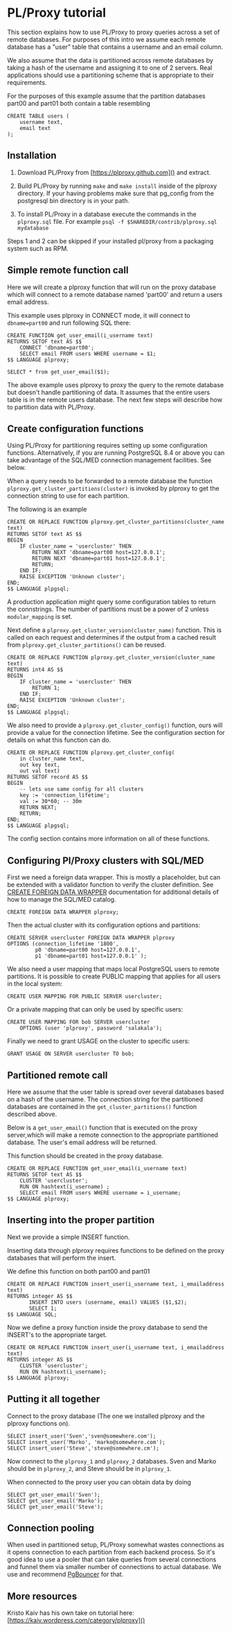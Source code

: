 
# PL/Proxy tutorial

This section explains how to use PL/Proxy to proxy queries across a set of 
remote databases. For purposes of this intro we assume 
each remote database has a "user" table that contains a username and an email 
column.

We also assume that the data is partitioned across remote databases by taking
a hash of the username and assigning it to one of 2 servers. Real applications 
should use a partitioning scheme that is appropriate to their requirements.

For the purposes of this example assume that the partition databases part00
and part01 both contain a table resembling

    CREATE TABLE users (
        username text,
        email text
    );

## Installation

 1. Download PL/Proxy from [https://plproxy.github.com]() and extract.

 2. Build PL/Proxy by running `make` and `make install` inside of the plproxy 
    directory. If your having problems make sure that pg_config from the
    postgresql bin directory is in your path.

 3. To install PL/Proxy in a database execute the commands in the `plproxy.sql` 
    file.  For example `psql -f $SHAREDIR/contrib/plproxy.sql mydatabase`

Steps 1 and 2 can be skipped if your installed pl/proxy from a packaging system
such as RPM.


## Simple remote function call

Here we will create a plproxy function that will run on the proxy database which
will connect to a remote database named
'part00' and return a users email address.

This example  uses plproxy in CONNECT mode, it will 
connect to `dbname=part00` and run following SQL there:

    CREATE FUNCTION get_user_email(i_username text)
    RETURNS SETOF text AS $$
        CONNECT 'dbname=part00';
        SELECT email FROM users WHERE username = $1;
    $$ LANGUAGE plproxy;

    SELECT * from get_user_email($1);

The above example uses plproxy to proxy the query to the remote database but 
doesn't handle partitioning of data.  It assumes that the entire users table is 
in the remote users database.  The next few steps will describe how to partition 
data with PL/Proxy.


## Create  configuration functions

Using PL/Proxy for partitioning requires setting up some configuration functions.
Alternatively, if you are running PostgreSQL 8.4 or above you can take advantage
of the SQL/MED connection management facilities. See below.

When a query needs to be forwarded to a remote database the function
`plproxy.get_cluster_partitions(cluster)` is invoked by plproxy to get the
connection string to use for each partition. 

The following is an example 

    CREATE OR REPLACE FUNCTION plproxy.get_cluster_partitions(cluster_name text)
    RETURNS SETOF text AS $$
    BEGIN
        IF cluster_name = 'usercluster' THEN
            RETURN NEXT 'dbname=part00 host=127.0.0.1';
            RETURN NEXT 'dbname=part01 host=127.0.0.1';
            RETURN;
        END IF;
        RAISE EXCEPTION 'Unknown cluster';
    END;
    $$ LANGUAGE plpgsql;
 
A production application might query some configuration tables to return the
connstrings. The number of partitions must be a power of 2 unless `modular_mapping`
is set.

Next define a `plproxy.get_cluster_version(cluster_name)` function.  This is 
called on each request and determines if the output from a cached
result from `plproxy.get_cluster_partitions()` can be reused. 

    CREATE OR REPLACE FUNCTION plproxy.get_cluster_version(cluster_name text)
    RETURNS int4 AS $$
    BEGIN
        IF cluster_name = 'usercluster' THEN
            RETURN 1;
        END IF;
        RAISE EXCEPTION 'Unknown cluster';
    END;
    $$ LANGUAGE plpgsql;

We also need to provide a `plproxy.get_cluster_config()` function, ours will provide
a value for the connection lifetime.  See the configuration section for details 
on what this function can do. 

    CREATE OR REPLACE FUNCTION plproxy.get_cluster_config(
        in cluster_name text,
        out key text,
        out val text)
    RETURNS SETOF record AS $$
    BEGIN
        -- lets use same config for all clusters
        key := 'connection_lifetime';
        val := 30*60; -- 30m
        RETURN NEXT;
        RETURN;
    END;
    $$ LANGUAGE plpgsql;

The config section contains more information on all of these functions.


## Configuring Pl/Proxy clusters with SQL/MED

First we need a foreign data wrapper. This is mostly a placeholder, but can
be extended with a validator function to verify the cluster definition. See
[CREATE FOREIGN DATA WRAPPER](http://www.postgresql.org/docs/9.4/static/sql-createforeigndatawrapper.html)
documentation for additional details of how to manage the SQL/MED catalog.

    CREATE FOREIGN DATA WRAPPER plproxy;

Then the actual cluster with its configuration options and partitions:

    CREATE SERVER usercluster FOREIGN DATA WRAPPER plproxy
    OPTIONS (connection_lifetime '1800',
             p0 'dbname=part00 host=127.0.0.1',
             p1 'dbname=part01 host=127.0.0.1' );

We also need a user mapping that maps local PostgreSQL users to remote
partitions. It is possible to create PUBLIC mapping that applies for
all users in the local system:

    CREATE USER MAPPING FOR PUBLIC SERVER usercluster;

Or a private mapping that can only be used by specific users:

    CREATE USER MAPPING FOR bob SERVER usercluster 
        OPTIONS (user 'plproxy', password 'salakala');

Finally we need to grant USAGE on the cluster to specific users:

    GRANT USAGE ON SERVER usercluster TO bob;

## Partitioned remote call

Here we assume that the user table is spread over several databases based
on a hash of the username. The connection string for the partitioned databases 
are contained in the `get_cluster_partitions()` function described above.

Below is a `get_user_email()` function that is executed on the proxy server,which
will make a remote connection to the appropriate partitioned database. The
user's email address will be returned.

This function should be created in the proxy database.

    CREATE OR REPLACE FUNCTION get_user_email(i_username text)
    RETURNS SETOF text AS $$
        CLUSTER 'usercluster';
        RUN ON hashtext(i_username) ;
        SELECT email FROM users WHERE username = i_username;
    $$ LANGUAGE plproxy;


## Inserting into the proper partition

Next we provide a simple INSERT function.  

Inserting data through plproxy requires functions to be defined on the proxy 
databases that will perform the insert.

We define this function on both part00 and part01

    CREATE OR REPLACE FUNCTION insert_user(i_username text, i_emailaddress text)
    RETURNS integer AS $$
           INSERT INTO users (username, email) VALUES ($1,$2);
           SELECT 1;
    $$ LANGUAGE SQL;

Now we define a proxy function inside the proxy database to send the 
INSERT's to the appropriate target.

    CREATE OR REPLACE FUNCTION insert_user(i_username text, i_emailaddress text)
    RETURNS integer AS $$
        CLUSTER 'usercluster';
        RUN ON hashtext(i_username);
    $$ LANGUAGE plproxy;

## Putting it all together

Connect to the proxy database (The one we installed plproxy and the plproxy
functions on).

    SELECT insert_user('Sven','sven@somewhere.com');
    SELECT insert_user('Marko', 'marko@somewhere.com');
    SELECT insert_user('Steve','steve@somewhere.cm');

Now connect to the `plproxy_1` and `plproxy_2` databases.  Sven and Marko should be
in `plproxy_2`, and Steve should be in `plproxy_1`.

When connected to the proxy user you can obtain data by doing

    SELECT get_user_email('Sven');
    SELECT get_user_email('Marko');
    SELECT get_user_email('Steve');

## Connection pooling

When used in partitioned setup, PL/Proxy somewhat wastes connections
as it opens connection to each partition from each backend process.
So it's good idea to use a pooler that can take queries from several
connections and funnel them via smaller number of connections to actual
database.  We use and recommend
[PgBouncer](https://pgbouncer.github.io)
for that.


## More resources

Kristo Kaiv has his own take on tutorial here:
[https://kaiv.wordpress.com/category/plproxy]()

